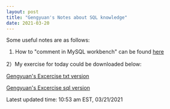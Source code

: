 ```yaml
---
layout: post
title: "Gengyuan's Notes about SQL knowledge"
date: 2021-03-20
---
```


Some useful notes are as follows:

1) How to "comment in MySQL workbench" can be found [here](https://www.mysqltutorial.org/mysql-comment/)

2）My exercise for today could be downloaded below:

<p><a href="/code/SQL-test.txt" download> Gengyuan's Excercise txt version</a></p>
<p><a href="/code/SQL-test.sql" download> Gengyuan's Excercise sql version</a></p>

Latest updated time: 10:53 am EST, 03/21/2021

 







